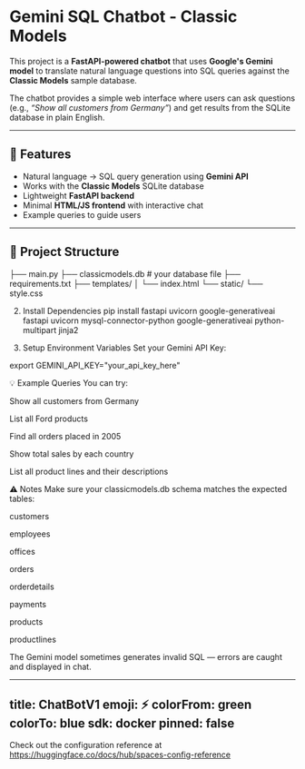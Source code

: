 # Gemini SQL Chatbot - Classic Models

This project is a **FastAPI-powered chatbot** that uses **Google's Gemini model** to translate natural language questions into SQL queries against the **Classic Models** sample database.  

The chatbot provides a simple web interface where users can ask questions (e.g., *“Show all customers from Germany”*) and get results from the SQLite database in plain English.

---

## 🚀 Features
- Natural language → SQL query generation using **Gemini API**
- Works with the **Classic Models** SQLite database
- Lightweight **FastAPI backend**
- Minimal **HTML/JS frontend** with interactive chat
- Example queries to guide users

---

## 📂 Project Structure
├── main.py
├── classicmodels.db   # your database file
├── requirements.txt
├── templates/
│   └── index.html
└── static/
    └── style.css


2. Install Dependencies
   pip install fastapi uvicorn google-generativeai fastapi uvicorn mysql-connector-python google-generativeai python-multipart jinja2

3. Setup Environment Variables
Set your Gemini API Key:

export GEMINI_API_KEY="your_api_key_here"

💡 Example Queries
You can try:

Show all customers from Germany

List all Ford products

Find all orders placed in 2005

Show total sales by each country

List all product lines and their descriptions

⚠️ Notes
Make sure your classicmodels.db schema matches the expected tables:

customers

employees

offices

orders

orderdetails

payments

products

productlines

The Gemini model sometimes generates invalid SQL — errors are caught and displayed in chat.




























---
title: ChatBotV1
emoji: ⚡
colorFrom: green
colorTo: blue
sdk: docker
pinned: false
---

Check out the configuration reference at https://huggingface.co/docs/hub/spaces-config-reference

